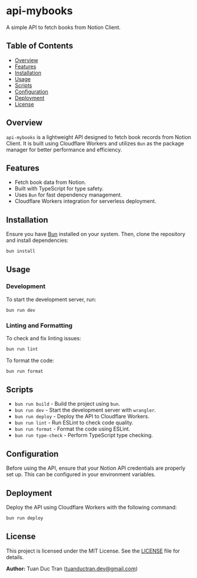 # api-mybooks

A simple API to fetch books from Notion Client.

## Table of Contents

- [Overview](#overview)
- [Features](#features)
- [Installation](#installation)
- [Usage](#usage)
- [Scripts](#scripts)
- [Configuration](#configuration)
- [Deployment](#deployment)
- [License](#license)

## Overview

`api-mybooks` is a lightweight API designed to fetch book records from Notion Client. It is built using Cloudflare Workers and utilizes `Bun` as the package manager for better performance and efficiency.

## Features

- Fetch book data from Notion.
- Built with TypeScript for type safety.
- Uses `Bun` for fast dependency management.
- Cloudflare Workers integration for serverless deployment.

## Installation

Ensure you have [Bun](https://bun.sh/) installed on your system. Then, clone the repository and install dependencies:

```sh
bun install
```

## Usage

### Development

To start the development server, run:

```sh
bun run dev
```

### Linting and Formatting

To check and fix linting issues:

```sh
bun run lint
```

To format the code:

```sh
bun run format
```

## Scripts

- `bun run build` - Build the project using `bun`.
- `bun run dev` - Start the development server with `wrangler`.
- `bun run deploy` - Deploy the API to Cloudflare Workers.
- `bun run lint` - Run ESLint to check code quality.
- `bun run format` - Format the code using ESLint.
- `bun run type-check` - Perform TypeScript type checking.

## Configuration

Before using the API, ensure that your Notion API credentials are properly set up. This can be configured in your environment variables.

## Deployment

Deploy the API using Cloudflare Workers with the following command:

```sh
bun run deploy
```

## License

This project is licensed under the MIT License. See the [LICENSE](LICENSE) file for details.

**Author:** Tuan Duc Tran ([tuanductran.dev@gmail.com](mailto:tuanductran.dev@gmail.com))
